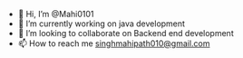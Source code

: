 - 👋 Hi, I’m @Mahi0101
- 👀 I’m currently working on java development
- 💞️ I’m looking to collaborate on Backend end development
- 📫 How to reach me singhmahipath010@gmail.com

<!---
Mahi0101/Mahi0101 is a ✨ special ✨ repository because its `README.md` (this file) appears on your GitHub profile.
You can click the Preview link to take a look at your changes.
--->
